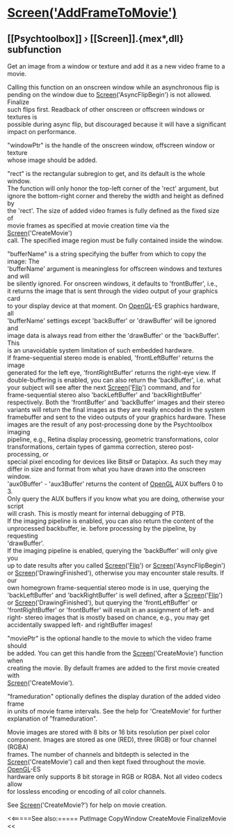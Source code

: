 # [Screen('AddFrameToMovie')](Screen-AddFrameToMovie) 
## [[Psychtoolbox]] &#8250; [[Screen]].{mex*,dll} subfunction


Get an image from a window or texture and add it as a new video frame to a  
movie.  
  
Calling this function on an onscreen window while an asynchronous flip is  
pending on the window due to [Screen](Screen)('AsyncFlipBegin') is not allowed. Finalize  
such flips first. Readback of other onscreen or offscreen windows or textures is  
possible during async flip, but discouraged because it will have a significant  
impact on performance.  
  
"windowPtr" is the handle of the onscreen window, offscreen window or texture  
whose image should be added.  
  
"rect" is the rectangular subregion to get, and its default is the whole window.  
The function will only honor the top-left corner of the 'rect' argument, but  
ignore the bottom-right corner and thereby the width and height as defined by  
the 'rect'. The size of added video frames is fully defined as the fixed size of  
movie frames as specified at movie creation time via the [Screen](Screen)('CreateMovie')  
call. The specified image region must be fully contained inside the window.  
  
"bufferName" is a string specifying the buffer from which to copy the image: The  
'bufferName' argument is meaningless for offscreen windows and textures and will  
be silently ignored. For onscreen windows, it defaults to 'frontBuffer', i.e.,  
it returns the image that is sent through the video output of your graphics card  
to your display device at that moment. On [OpenGL](OpenGL)-ES graphics hardware, all  
'bufferName' settings except 'backBuffer' or 'drawBuffer' will be ignored and  
image data is always read from either the 'drawBuffer' or the 'backBuffer'. This  
is an unavoidable system limitation of such embedded hardware.  
If frame-sequential stereo mode is enabled, 'frontLeftBuffer' returns the image  
generated for the left eye, 'frontRightBuffer' returns the right-eye view. If  
double-buffering is enabled, you can also return the 'backBuffer', i.e. what  
your subject will see after the next [Screen](Screen)('[Flip](Flip)') command, and for  
frame-sequential stereo also 'backLeftBuffer' and 'backRightBuffer'  
respectively. Both the 'frontBuffer' and 'backBuffer' images and their stereo  
variants will return the final images as they are really encoded in the system  
framebuffer and sent to the video outputs of your graphics hardware. These  
images are the result of any post-processing done by the Psychtoolbox imaging  
pipeline, e.g., Retina display processing, geometric transformations, color  
transformations, certain types of gamma correction, stereo post-processing, or  
special pixel encoding for devices like Bits\# or Datapixx. As such they may  
differ in size and format from what you have drawn into the onscreen window.  
'aux0Buffer' - 'aux3Buffer' returns the content of [OpenGL](OpenGL) AUX buffers 0 to 3.  
Only query the AUX buffers if you know what you are doing, otherwise your script  
will crash. This is mostly meant for internal debugging of PTB.  
If the imaging pipeline is enabled, you can also return the content of the  
unprocessed backbuffer, ie. before processing by the pipeline, by requesting  
'drawBuffer'.  
If the imaging pipeline is enabled, querying the 'backBuffer' will only give you  
up to date results after you called [Screen](Screen)('[Flip](Flip)') or [Screen](Screen)('AsyncFlipBegin')  
or [Screen](Screen)('DrawingFinished'), otherwise you may encounter stale results. If our  
own homegrown frame-sequential stereo mode is in use, querying the  
'backLeftBuffer' and 'backRightBuffer' is well defined, after a [Screen](Screen)('[Flip](Flip)')  
or [Screen](Screen)('DrawingFinished'), but querying the 'frontLeftBuffer' or  
'frontRightBuffer' or 'frontBuffer' will result in an assignment of left- and  
right- stereo images that is mostly based on chance, e.g., you may get  
accidentally swapped left- and rightBuffer images!  
  
"moviePtr" is the optional handle to the movie to which the video frame should  
be added. You can get this handle from the [Screen](Screen)('CreateMovie') function when  
creating the movie. By default frames are added to the first movie created with  
[Screen](Screen)('CreateMovie').  
  
"frameduration" optionally defines the display duration of the added video frame  
in units of movie frame intervals. See the help for 'CreateMovie' for further  
explanation of "frameduration".  
  
Movie images are stored with 8 bits or 16 bits resolution per pixel color  
component. Images are stored as one (RED), three (RGB) or four channel (RGBA)  
frames. The number of channels and bitdepth is selected in the  
[Screen](Screen)('CreateMovie') call and then kept fixed throughout the movie. [OpenGL](OpenGL)-ES  
hardware only supports 8 bit storage in RGB or RGBA. Not all video codecs allow  
for lossless encoding or encoding of all color channels.  
  
See [Screen](Screen)('CreateMovie?') for help on movie creation.  
  


<<=====See also:=====
PutImage CopyWindow CreateMovie FinalizeMovie
<<